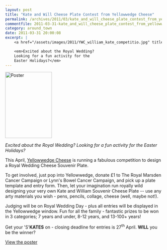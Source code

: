 ```yaml
---
layout: post
title: "Kate and Will Cheese Plate Contest from Yellowwedge Cheese"
permalink: /archives/2011/03/kate_and_will_cheese_plate_contest_from_yellowwedg.html
commentfile: 2011-03-31-kate_and_will_cheese_plate_contest_from_yellowwedg
category: around_town
date: 2011-03-31 20:00:08
excerpt: |
    <a href="/assets/images/2011/YWC_william_kate_competitio.jpg" title="See larger version of - Poster"><img src="/assets/images/2011/YWC_william_kate_competitio_thumb.jpg" width="150" height="212" alt="Poster" class="photo right" /></a>

    <em>Excited about the Royal Wedding?
    Looking for a fun activity for the
    Easter Holidays?</em>
---
```


<a href="/assets/images/2011/YWC_william_kate_competitio.jpg" title="See larger version of - Poster"><img src="/assets/images/2011/YWC_william_kate_competitio_thumb.jpg" width="150" height="212" alt="Poster" class="photo right" /></a>

<em>Excited about the Royal Wedding?
Looking for a fun activity for the
Easter Holidays?</em>

This April, [Yellowwedge Cheese](/directory/grocery/200711270904) is running a fabulous competition to design a Royal Wedding Cheese Souvenir Plate.

To get involved, just pop into Yellowwedge, donate £1 to The Royal Marsden Cancer Campaign or Lynn's Bowel Cancer Campaign, and pick up a plate template and entry form. Then, let your imagination run royally wild designing your very own Kate and William Souvenir Cheese Plate -- use any arty materials you wish - pens, pencils, collage, cheese (well, maybe not!).

Judging will be on Royal Wedding Day - plus all entries will be displayed in the Yellowwedge window. Fun for all the family - fantastic prizes to be won in 3 categories; 7 years and under, 8-12 years, and 13-100+ years!

Get your 'S'**KATES** on - closing deadline for entries is 27<sup>th</sup> April. **WILL** you be the winner?

[View the poster](/assets/images/2011/YWC_william_kate_competitio.jpg)
